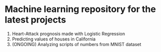 # Machine learning repository for the latest projects
1) Heart-Attack prognosis made with Logistic Regression
2) Predicting values of houses in California
3) (ONGOING) Analyzing scripts of numbers from MNIST dataset
